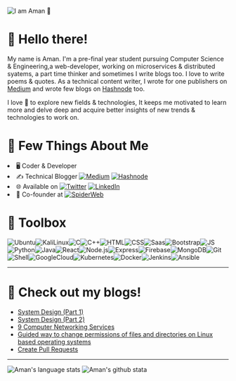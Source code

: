 ![I am Aman 👀](https://user-images.githubusercontent.com/53443872/135729235-13a4c6fe-fdaf-42e6-9597-be5d63e1a61d.gif)


# 👋 Hello there!

My name is Aman. I'm a pre-final year student pursuing Computer Science & Engineering,a web-developer, working on microservices & distributed syatems, a part time thinker and sometimes I write blogs too. I love to write poems & quotes. As a technical content writer, I wrote for one publishers on [Medium](https://aman-raza.medium.com/) and wrote few blogs on [Hashnode](https://hashnode.com/@amanraza) too.

I love :blue_heart: to explore new fields & technologies, It keeps me motivated to learn more and delve deep and acquire better insights of new trends & technologies to work on.

# 🧐 Few Things About Me
<li>🖥️ Coder & Developer</li>
<li>✍️ Technical Blogger <a href="https://aman-raza.medium.com/" target="_blank"><img alt="Medium" src="https://img.shields.io/badge/-Medium-0A0A0A?&style=flat-square&logo=medium&logoColor=white" /></a>
<a href="https://hashnode.com/@amanraza" target="_blank"><img alt="Hashnode" src="https://img.shields.io/badge/-Hashnode-2962FF?logo=hashnode&style=flat-square" /></a>
</li>
<li>🌐 Available on <a href="https://twitter.com/theamanraza" target="_blank">
<img alt="Twitter" src="https://img.shields.io/badge/-Twitter-1DA1F2?logo=twitter&logoColor=white&style=flat-square" /></a>
<a href="https://www.linkedin.com/in/aman-raza/" target="_blank">
<img alt="LinkedIn" src="https://img.shields.io/badge/-LinkedIn-0A66C2?&style=flat-square&logo=linkedin&logoColor=white" />
</a>
</a></li>
<li>💼 Co-founder at <a href="https://spiderweb.tech/" target="_blank"><img alt="SpiderWeb" src="https://img.shields.io/badge/SpiderWeb-red?style=for-the-badge&logo=&logoColor=white" /></a></li>


# 🧰 Toolbox
![Ubuntu](https://img.shields.io/badge/Ubuntu-E95420?style=for-the-badge&logo=ubuntu&logoColor=white)![KaliLinux](https://img.shields.io/badge/Kali-blue?style=for-the-badge&logo=kalilinux&logoColor=white)![C](https://img.shields.io/badge/C-00599C?style=for-the-badge&logo=c&logoColor=white)![C++](https://img.shields.io/badge/C%2B%2B-00599C?style=for-the-badge&logo=c%2B%2B&logoColor=white)![HTML](https://img.shields.io/badge/-html5-E34F26?&style=for-the-badge&logo=html5&logoColor=white)![CSS](https://img.shields.io/badge/-css3-1572B6?&style=for-the-badge&logo=css3&logoColor=white)![Saas](https://img.shields.io/badge/Sass-CC6699?style=for-the-badge&logo=sass&logoColor=white)![Bootstrap](https://img.shields.io/badge/-Bootstrap-7952B3?&style=for-the-badge&logo=bootstrap&logoColor=white)![JS](https://img.shields.io/badge/-javascript-F7DF1E?&style=for-the-badge&logo=javascript&logoColor=black)![Python](https://img.shields.io/badge/-Python-3776AB?&style=for-the-badge&logo=python&logoColor=yellow)![Java](https://img.shields.io/badge/Java-ED8B00?style=for-the-badge&logo=java&logoColor=white)![React](https://img.shields.io/badge/-ReactJS-grey?&style=for-the-badge&logo=react&logoColor=61DAFB)![Node.js](https://img.shields.io/badge/-Node.js-black?&style=for-the-badge&logo=node.js&logoColor=339933)![Express](https://img.shields.io/badge/-Express-grey?&style=for-the-badge&logo=express&logoColor=white)![Firebase](https://img.shields.io/badge/-Firebase-4c8bf5?&style=for-the-badge&&logo=firebase&logoColor=ffca28)![MongoDB](https://img.shields.io/badge/-MongoDB-white?&style=for-the-badge&logo=mongodb&logoColor=47A248)![Git](https://img.shields.io/badge/-Git-F05032?&style=for-the-badge&logo=git&logoColor=white)![Shell](https://img.shields.io/badge/Shell_Script-121011?style=for-the-badge&logo=gnu-bash&logoColor=white)![GoogleCloud](https://img.shields.io/badge/Google_Cloud-4285F4?style=for-the-badge&logo=google-cloud&logoColor=white)![Kubernetes](https://img.shields.io/badge/Kubernetes-1877F2?style=for-the-badge&logo=kubernetes&logoColor=white)![Docker](https://img.shields.io/badge/Docker-0db7ed?style=for-the-badge&logo=docker&logoColor=white)![Jenkins](https://img.shields.io/badge/Jenkins-D33834?style=for-the-badge&logo=jenkins&logoColor=white)![Ansible](https://img.shields.io/badge/Ansible-000000?style=for-the-badge&logo=ansible&logoColor=white)

------

# 📝 Check out my blogs!
<!-- BLOG:START -->
- [System Design (Part 1)](https://medium.com/tek-society/system-design-part-1-28e5296fa711)
- [System Design (Part 2)](https://medium.com/tek-society/system-design-part-2-56d43a5ea79a)
- [9 Computer Networking Services](https://amanraza.hashnode.dev/9-computer-networking-services)
- [Guided way to change permissions of files and directories on Linux based operating systems](https://amanraza.hashnode.dev/guided-way-to-change-permissions-of-files-and-directories-on-linux-based-operating-systems)
- [Create Pull Requests](https://aman-raza.medium.com/pull-requests-through-git-d24e79427664)
<!-- BLOG:END -->

-----

![Aman's language stats](https://github-readme-stats.vercel.app/api/top-langs/?username=aman-raza&theme=black-orange)
![Aman's github stata](https://github-readme-stats.vercel.app/api?username=aman-raza&theme=black-orange)

